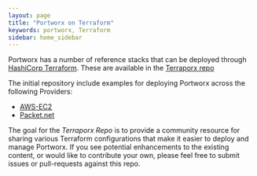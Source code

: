```yaml
---
layout: page
title: "Portworx on Terraform"
keywords: portworx, Terraform
sidebar: home_sidebar
---
```


Portworx has a number of reference stacks that can be deployed through [HashiCorp Terraform](https://www.terraform.io/).
These are available in the [Terraporx repo](https://github.com/portworx/terraporx)

The initial repository include examples for deploying Portworx across the following Providers:

* [AWS-EC2](https://aws.amazon.com/ec2/)
* [Packet.net](https://www.packet.net/)

The goal for the *Terraporx Repo* is to provide a community resource for sharing various Terraform configurations
that make it easier to deploy and manage Portworx.    If you see potential enhancements to the existing content, 
or would like to contribute your own, please feel free to submit issues or pull-requests against this repo.
